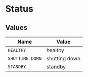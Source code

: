 # Status


## Values

| Name            | Value           |
| --------------- | --------------- |
| `HEALTHY`       | healthy         |
| `SHUTTING_DOWN` | shutting down   |
| `STANDBY`       | standby         |
